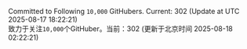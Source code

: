 Committed to Following `10,000` GitHubers. Current: <!-- FOLLOWING_COUNT -->302<!-- FOLLOWING_COUNT --> (Update at UTC <!-- LAST_UPDATED -->2025-08-17 18:22:21<!-- LAST_UPDATED -->)<br>
致力于关注`10,000`个GitHuber。当前：<!-- FOLLOWING_COUNT -->302<!-- FOLLOWING_COUNT --> (更新于北京时间 <!-- LAST_UPDATED_CST -->2025-08-18 02:22:21<!-- LAST_UPDATED_CST -->)
